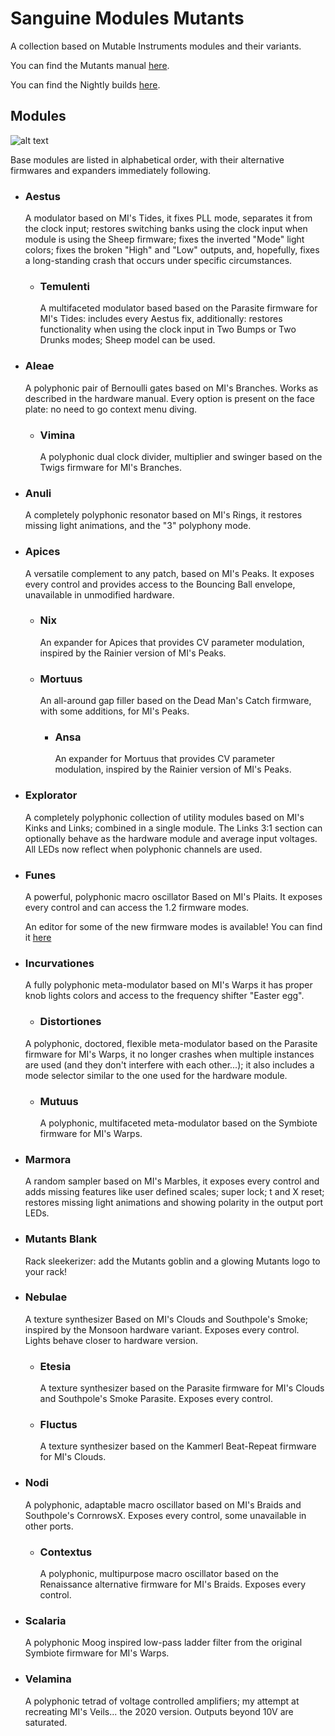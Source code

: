 # Sanguine Modules Mutants

A collection based on Mutable Instruments modules and their variants.

You can find the Mutants manual [here](https://media.githubusercontent.com/media/Bloodbat/SanguineModulesManuals/refs/heads/main/mutants_manual.pdf).

You can find the Nightly builds [here](https://github.com/Bloodbat/SanguineMutants/releases/tag/Nightly).

## Modules

![alt text](pics/mutants_modules.png)

Base modules are listed in alphabetical order, with their alternative firmwares and expanders immediately following.

- ### Aestus

  A modulator based on MI's Tides, it fixes PLL mode, separates it from the clock input; restores switching banks using the clock input when module is using the Sheep firmware; fixes the inverted "Mode" light colors; fixes the broken "High" and "Low" outputs, and, hopefully, fixes a long-standing crash that occurs under specific circumstances.

  - ### Temulenti

    A multifaceted modulator based based on the Parasite firmware for MI's Tides: includes every Aestus fix, additionally: restores functionality when using the clock input in Two Bumps or Two Drunks modes; Sheep model can be used.

- ### Aleae

  A polyphonic pair of Bernoulli gates based on MI's Branches. Works as described in the hardware manual. Every option is present on the face plate: no need to go context menu diving.
  
  - ### Vimina

    A polyphonic dual clock divider, multiplier and swinger based on the Twigs firmware for MI's Branches.

- ### Anuli

  A completely polyphonic resonator based on MI's Rings, it restores missing light animations, and the "3" polyphony mode.

- ### Apices

  A versatile complement to any patch, based on MI's Peaks. It exposes every control and provides access to the Bouncing Ball envelope, unavailable in unmodified hardware.

  - ### Nix
  
    An expander for Apices that provides CV parameter modulation, inspired by the Rainier version of MI's Peaks.

  - ### Mortuus

    An all-around gap filler based on the Dead Man's Catch firmware, with some additions, for MI's Peaks.

    - ### Ansa

      An expander for Mortuus that provides CV parameter modulation, inspired by the Rainier version of MI's Peaks.

- ### Explorator

  A completely polyphonic collection of utility modules based on MI's Kinks and Links; combined in a single module. The Links 3:1 section can optionally behave as the hardware module and average input voltages. All LEDs now reflect when polyphonic channels are used.

- ### Funes

  A powerful, polyphonic macro oscillator Based on MI's Plaits. It exposes every control and can access the 1.2 firmware modes.

  An editor for some of the new firmware modes is available! You can find it [here](https://bloodbat.github.io/Funes-Editors/)

- ### Incurvationes

  A fully polyphonic meta-modulator based on MI's Warps it has proper knob lights colors and access to the frequency shifter "Easter egg".
  
  - ### Distortiones

   A polyphonic, doctored, flexible meta-modulator based on the Parasite firmware for MI's Warps, it no longer crashes when multiple instances are used (and they don't interfere with each other...); it also includes a mode selector similar to the one used for the hardware module.
  
  - ### Mutuus

    A polyphonic, multifaceted meta-modulator based on the Symbiote firmware for MI's Warps.

- ### Marmora

  A random sampler based on MI's Marbles, it exposes every control and adds missing features like user defined scales; super lock; t and X reset; restores missing light animations and showing polarity in the output port LEDs.

- ### Mutants Blank

  Rack sleekerizer: add the Mutants goblin and a glowing Mutants logo to your rack!

- ### Nebulae

  A texture synthesizer Based on MI's Clouds and Southpole's Smoke; inspired by the Monsoon hardware variant. Exposes every control. Lights behave closer to hardware version.

  - ### Etesia

    A texture synthesizer based on the Parasite firmware for MI's Clouds and Southpole's Smoke Parasite. Exposes every control.
    
  - ### Fluctus

    A texture synthesizer based on the Kammerl Beat-Repeat firmware for MI's Clouds.

- ### Nodi

  A polyphonic, adaptable macro oscillator based on MI's Braids and Southpole's CornrowsX. Exposes every control, some unavailable in other ports.

  - ### Contextus

    A polyphonic, multipurpose macro oscillator based on the Renaissance alternative firmware for MI's Braids. Exposes every control.

- ### Scalaria
  
  A polyphonic Moog inspired low-pass ladder filter from the original Symbiote firmware for MI's Warps.

- ### Velamina

  A polyphonic tetrad of voltage controlled amplifiers; my attempt at recreating MI's Veils... the 2020 version. Outputs beyond 10V are saturated.
